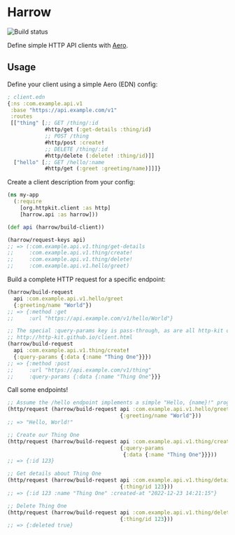 # Harrow

![Build status](https://github.com/breadsystems/harrow/actions/workflows/test.yml/badge.svg)

Define simple HTTP API clients with [Aero](https://github.com/juxt/aero).

## Usage

Define your client using a simple Aero (EDN) config:

```clj
; client.edn
{:ns :com.example.api.v1
 :base "https://api.example.com/v1"
 :routes
 [["thing" [;; GET /thing/:id
            #http/get (:get-details :thing/id)
            ;; POST /thing
            #http/post :create!
            ;; DELETE /thing/:id
            #http/delete (:delete! :thing/id)]]
  ["hello" [;; GET /hello/:name
            #http/get (:greet :greeting/name)]]]}
```

Create a client description from your config:

```clj
(ns my-app
  (:require
    [org.httpkit.client :as http]
    [harrow.api :as harrow]))

(def api (harrow/build-client))

(harrow/request-keys api)
;; => (:com.example.api.v1.thing/get-details
;;     :com.example.api.v1.thing/create!
;;     :com.example.api.v1.thing/delete!
;;     :com.example.api.v1.hello/greet)
```

Build a complete HTTP request for a specific endpoint:

```clj
(harrow/build-request
  api :com.example.api.v1.hello/greet
  {:greeting/name "World"})
;; => {:method :get
;;     :url "https://api.example.com/v1/hello/World"}

;; The special :query-params key is pass-through, as are all http-kit options:
;; http://http-kit.github.io/client.html
(harrow/build-request
  api :com.example.api.v1.thing/create!
  {:query-params {:data {:name "Thing One"}}})
;; => {:method :post
;;     :url "https://api.example.com/v1/thing"
;;     :query-params {:data {:name "Thing One"}}}
```

Call some endpoints!

```clj
;; Assume the /hello endpoint implements a simple "Hello, {name}!" program...
(http/request (harrow/build-request api :com.example.api.v1.hello/greet
                                    {:greeting/name "World"}))
;; => "Hello, World!"

;; Create our Thing One
(http/request (harrow/build-request api :com.example.api.v1.thing/create!
                                    {:query-params
                                     {:data {:name "Thing One"}}}))
;; => {:id 123}

;; Get details about Thing One
(http/request (harrow/build-request api :com.example.api.v1.thing/details
                                    {:thing/id 123}))
;; => {:id 123 :name "Thing One" :created-at "2022-12-23 14:21:15"}

;; Delete Thing One
(http/request (harrow/build-request api :com.example.api.v1.thing/delete!
                                    {:thing/id 123}))
;; => {:deleted true}
```

